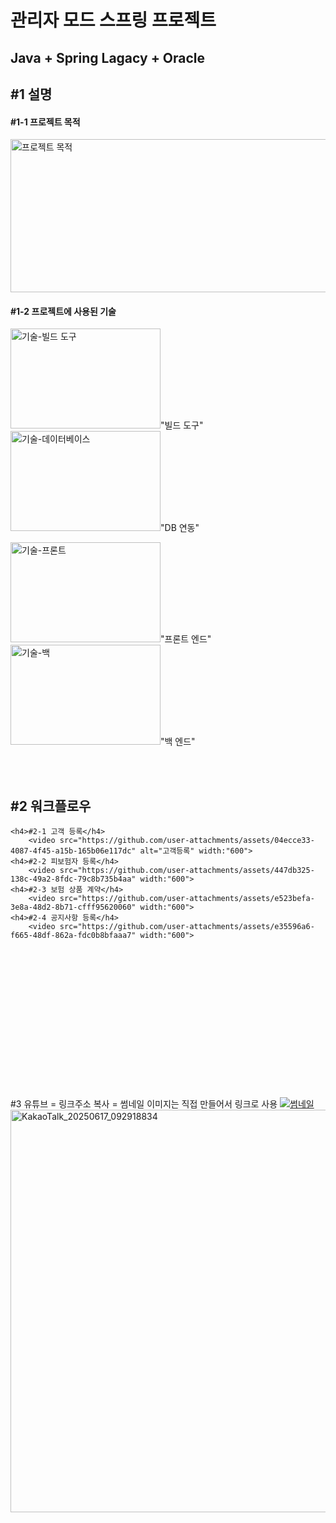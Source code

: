 <h1>관리자 모드 스프링 프로젝트</h1>
<h2>Java + Spring Lagacy + Oracle</h2>


<h2>#1 설명</h2>

<h4>#1-1 프로젝트 목적</h4>
<img src="https://github.com/user-attachments/assets/5d9e6bd0-5b31-4e0b-a72d-f816eeacc6e9" width="665" height="245" alt="프로젝트 목적" />

<h4>#1-2 프로젝트에 사용된 기술</h4>
    <p>
        <img src="https://github.com/user-attachments/assets/6e05b928-a08a-40a1-b430-0806a0441746" alt="기술-빌드 도구" width="240" height="160" />"빌드 도구"
        <img src="https://github.com/user-attachments/assets/df4ca761-d502-44a0-a525-ebb9f80b0eaa" alt="기술-데이터베이스" width="240" height="160" />"DB 연동"
    </p>
    <p>
        <img src="https://github.com/user-attachments/assets/c7e5f144-d144-450c-a88b-d463c37728d4" alt="기술-프론트" width="240" height="160" />"프론트 엔드"
        <img src="https://github.com/user-attachments/assets/78d068b5-3d82-4e6f-814b-ca1ab2694717" alt="기술-백" width="240" height="160" />"백 엔드"
    </p>
<br><br>

<h2>#2 워크플로우</h2>

    <h4>#2-1 고객 등록</h4>
        <video src="https://github.com/user-attachments/assets/04ecce33-4087-4f45-a15b-165b06e117dc" alt="고객등록" width:"600">
    <h4>#2-2 피보험자 등록</h4>
        <video src="https://github.com/user-attachments/assets/447db325-138c-49a2-8fdc-79c8b735b4aa" width:"600">
    <h4>#2-3 보험 상품 계약</h4>
        <video src="https://github.com/user-attachments/assets/e523befa-3e8a-48d2-8b71-cfff95620060" width:"600">    
    <h4>#2-4 공지사항 등록</h4>
        <video src="https://github.com/user-attachments/assets/e35596a6-f665-48df-862a-fdc0b8bfaaa7" width:"600">






<br><br><br><br><br><br><br><br><br><br><br><br><br><br>
#3 유튜브 = 링크주소 복사 = 썸네일 이미지는 직접 만들어서 링크로 사용
<a href ="https://www.youtube.com/watch?v=CQtrGGC_dko">
  <img src="#" alt="썸네일" />
</a>
<img width="981" height="644" alt="KakaoTalk_20250617_092918834" src="https://github.com/user-attachments/assets/41f69709-6d64-449f-b6c5-61c9264436d3" />
